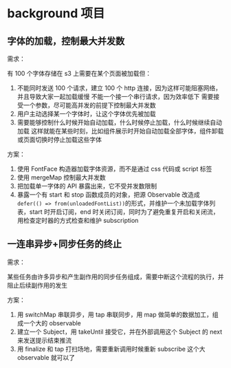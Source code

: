 # background 项目

## 字体的加载，控制最大并发数

需求：

有 100 个字体存储在 s3 上需要在某个页面被加载但：

1. 不能同时发送 100 个请求，建立 100 个 http 连接，因为这样可能阻塞网络，并且导致大家一起加载缓慢
   不能一个接一个串行请求，因为效率低下
   需要接受一个参数，尽可能高并发的前提下控制最大并发数
2. 用户主动选择某一个字体时，让这个字体优先被加载
3. 需要能够控制什么时候开始自动加载，什么时候停止加载，什么时候继续自动加载
   这样就能在某些时刻，比如组件展示时开始自动加载全部字体，组件卸载或页面切换时停止加载这些字体

方案：

1. 使用 FontFace 构造器加载字体资源，而不是通过 css 代码或 script 标签
2. 使用 mergeMap 控制最大并发数
3. 把加载单一字体的 API 暴露出来，它不受并发数限制
4. 暴露一个有 start 和 stop 函数成员的对象，把源 Observable 改造成`defer(() => from(unloadedFontList))`的形式，并维护一个未加载字体列表，start 时开启订阅，end 时关闭订阅，同时为了避免重复开启和关闭流，用检查定时器的方式检查和维护 subscription

## 一连串异步+同步任务的终止

需求：

某些任务由许多异步和产生副作用的同步任务组成，需要中断这个流程的执行，并阻止后续副作用的发生

方案：

1. 用 switchMap 串联异步，用 tap 串联同步，用 map 做简单的数据加工，组成一个大的 observable
2. 建立一个 Subject，用 takeUntil 接受它，并在外部调用这个 Subject 的 next 来发送提示结束推流
3. 用 finalize 和 tap 打扫场地，需要重新调用时候重新 subscribe 这个大 observable 就可以了
